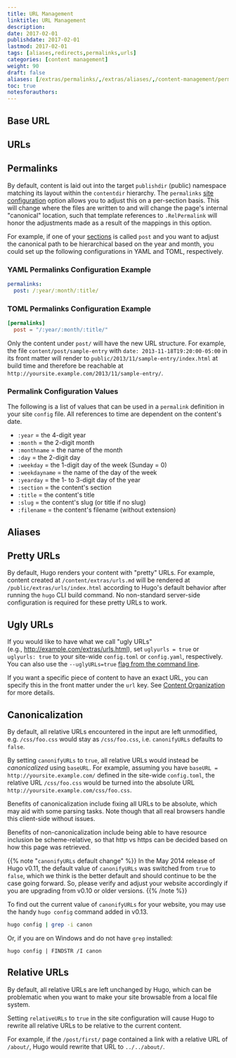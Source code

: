 ```yaml
---
title: URL Management
linktitle: URL Management
description:
date: 2017-02-01
publishdate: 2017-02-01
lastmod: 2017-02-01
tags: [aliases,redirects,permalinks,urls]
categories: [content management]
weight: 90
draft: false
aliases: [/extras/permalinks/,/extras/aliases/,/content-management/permalinks-and-redirects/,/extras/urls/]
toc: true
notesforauthors:
---
```


## Base URL

## URLs

## Permalinks

By default, content is laid out into the target `publishdir` (public)
namespace matching its layout within the `contentdir` hierarchy. The `permalinks` [site configuration][] option allows you to adjust this on a per-section basis. This will change where the files are written to and will change the page's internal "canonical" location, such that template references to `.RelPermalink` will honor the adjustments made as a result of the mappings in this option.

For example, if one of your [sections][] is called `post` and you want to adjust the canonical path to be hierarchical based on the year and month, you could set up the following configurations in YAML and TOML, respectively.

### YAML Permalinks Configuration Example

```yaml
permalinks:
  post: /:year/:month/:title/
```

### TOML Permalinks Configuration Example

```toml
[permalinks]
  post = "/:year/:month/:title/"
```

Only the content under `post/` will have the new URL structure. For example, the file `content/post/sample-entry` with `date: 2013-11-18T19:20:00-05:00` in its front matter will render to `public/2013/11/sample-entry/index.html` at build time and therefore be reachable at `http://yoursite.example.com/2013/11/sample-entry/`.

### Permalink Configuration Values

The following is a list of values that can be used in a `permalink` definition in your site `config` file. All references to time are dependent on the content's date.

* `:year` = the 4-digit year
* `:month` = the 2-digit month
* `:monthname` = the name of the month
* `:day` = the 2-digit day
* `:weekday` = the 1-digit day of the week (Sunday = 0)
* `:weekdayname` = the name of the day of the week
* `:yearday` = the 1- to 3-digit day of the year
* `:section` = the content's section
* `:title` = the content's title
* `:slug` = the content's slug (or title if no slug)
* `:filename` = the content's filename (without extension)

## Aliases

## Pretty URLs

By default, Hugo renders your content with "pretty" URLs. For example,
content created at `/content/extras/urls.md` will be rendered at
`/public/extras/urls/index.html` according to Hugo's default behavior after running the `hugo` CLI build command. No non-standard server-side
configuration is required for these pretty URLs to work.

## Ugly URLs

If you would like to have what we call "ugly URLs" (e.g.,&nbsp;http://example.com/extras/urls.html), set `uglyurls = true` or `uglyurls: true` to your site-wide `config.toml` or `config.yaml`, respectively. You can also use the `--uglyURLs=true` [flag from the command line][].

If you want a specific piece of content to have an exact URL, you can specify this in the front matter under the `url` key. See [Content Organization][] for more details.

## Canonicalization

By default, all relative URLs encountered in the input are left unmodified, e.g. `/css/foo.css` would stay as `/css/foo.css`, i.e. `canonifyURLs` defaults to `false`.

By setting `canonifyURLs` to `true`, all relative URLs would instead be *canonicalized* using `baseURL`.  For example, assuming you have `baseURL = http://yoursite.example.com/` defined in the site-wide `config.toml`, the relative URL `/css/foo.css` would be turned into the absolute URL `http://yoursite.example.com/css/foo.css`.

Benefits of canonicalization include fixing all URLs to be absolute, which may aid with some parsing tasks.  Note though that all real browsers handle this client-side without issues.

Benefits of non-canonicalization include being able to have resource inclusion be scheme-relative, so that http vs https can be decided based on how this page was retrieved.

{{% note "`canonifyURLs` default change" %}}
In the May 2014 release of Hugo v0.11, the default value of `canonifyURLs` was switched from `true` to `false`, which we think is the better default and should continue to be the case going forward. So, please verify and adjust your website accordingly if you are upgrading from v0.10 or older versions.
{{% /note %}}

To find out the current value of `canonifyURLs` for your website, you may use the handy `hugo config` command added in v0.13.

```bash
hugo config | grep -i canon
```

Or, if you are on Windows and do not have `grep` installed:

```
hugo config | FINDSTR /I canon
```

## Relative URLs

By default, all relative URLs are left unchanged by Hugo, which can be problematic when you want to make your site browsable from a local file system.

Setting `relativeURLs` to `true` in the site configuration will cause Hugo to rewrite all relative URLs to be relative to the current content.

For example, if the `/post/first/` page contained a link with a relative URL of `/about/`, Hugo would rewrite that URL to `../../about/`.

[Content Organization]: /content-management/content-organization/
[flag from the command line]: /developer-tools/hugo-command-line-reference/#flags
[sections]: /content-management/content-sections/
[site configuration]: /project-organization/configuration/